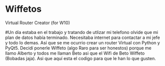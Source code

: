 # Wiffetos
Virtual Router Creator (for W10)

#Un día estaba en el trabajo y tratando de utlizar mi telefono olvide que mi plan de datos había terminado. Necesitaba internet para 
 contactar a mi jefe y todo lo demas. Así que se me ocurrio crear un router Virtual con Python y PyQt5. Decidí ponerle Wiffeto (algo Raro   para ser honestos) porque me llamo Alberto y todos me llaman Beto asi que el Wifi de Beto Wiffeto (Bobadas jaja). Asi que aquí esta el     codigo para que le han lo que gusten. 
